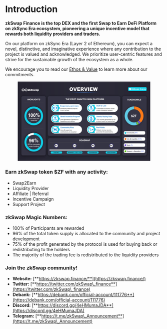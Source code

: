 # Introduction

**zkSwap Finance is the top DEX and the first Swap to Earn DeFi Platform on zkSync Era ecosystem, pioneering a unique incentive model that rewards both liquidity providers and traders.**

On our platform on zkSync Era (Layer 2 of Ethereum), you can expect a novel, distinctive, and imaginative experience where any contribution to the project is valued and acknowledged. We prioritize user-centric features and strive for the sustainable growth of the ecosystem as a whole.

We encourage you to read our [Ethos & Value](ethos-and-value.md) to learn more about our commitments.

<figure><img src=".gitbook/assets/overview.png" alt=""><figcaption></figcaption></figure>

### Earn zkSwap token $ZF with any activity:

* Swap2Earn
* Liquidity Provider&#x20;
* Affiliate | Referral
* Incentive Campaign
* Support Project

### zkSwap Magic Numbers:

* 100% of Participants are rewarded
* 96% of the total token supply is allocated to the community and project development
* 75% of the profit generated by the protocol is used for buying back or redistributing to the holders&#x20;
* The majority of the trading fee is redistributed to the liquidity providers

### Join the zkSwap community!

* **Website:** [**https://zkswap.finance/**](https://zkswap.finance/)
* **Twitter:** [**https://twitter.com/zkSwap\_finance**](https://twitter.com/zkSwap\_finance)
* **Debank:** [**https://debank.com/official-account/111776**](https://debank.com/official-account/111776)
* **Discord:** [**https://discord.gg/4eHMumaJDA**](https://discord.gg/4eHMumaJDA)
* **Telegram:** [**https://t.me/zkSwap\_Announcement**](https://t.me/zkSwap\_Announcement)

